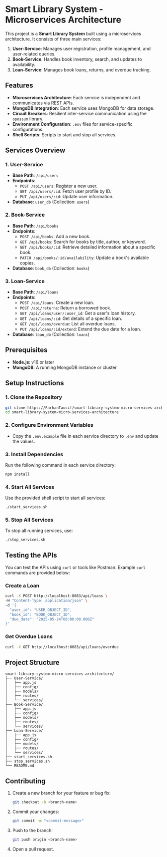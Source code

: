 # Smart Library System - Microservices Architecture

This project is a **Smart Library System** built using a microservices architecture. It consists of three main services:

1. **User-Service**: Manages user registration, profile management, and user-related queries.
2. **Book-Service**: Handles book inventory, search, and updates to availability.
3. **Loan-Service**: Manages book loans, returns, and overdue tracking.

## Features
- **Microservices Architecture**: Each service is independent and communicates via REST APIs.
- **MongoDB Integration**: Each service uses MongoDB for data storage.
- **Circuit Breakers**: Resilient inter-service communication using the `opossum` library.
- **Environment Configuration**: `.env` files for service-specific configurations.
- **Shell Scripts**: Scripts to start and stop all services.

## Services Overview

### 1. User-Service
- **Base Path**: `/api/users`
- **Endpoints**:
  - `POST /api/users`: Register a new user.
  - `GET /api/users/:id`: Fetch user profile by ID.
  - `PUT /api/users/:id`: Update user information.
- **Database**: `user_db` (Collection: `users`)

### 2. Book-Service
- **Base Path**: `/api/books`
- **Endpoints**:
  - `POST /api/books`: Add a new book.
  - `GET /api/books`: Search for books by title, author, or keyword.
  - `GET /api/books/:id`: Retrieve detailed information about a specific book.
  - `PATCH /api/books/:id/availability`: Update a book's available copies.
- **Database**: `book_db` (Collection: `books`)

### 3. Loan-Service
- **Base Path**: `/api/loans`
- **Endpoints**:
  - `POST /api/loans`: Create a new loan.
  - `POST /api/returns`: Return a borrowed book.
  - `GET /api/loans/user/:user_id`: Get a user's loan history.
  - `GET /api/loans/:id`: Get details of a specific loan.
  - `GET /api/loans/overdue`: List all overdue loans.
  - `PUT /api/loans/:id/extend`: Extend the due date for a loan.
- **Database**: `loan_db` (Collection: `loans`)

## Prerequisites
- **Node.js**: v16 or later
- **MongoDB**: A running MongoDB instance or cluster

## Setup Instructions

### 1. Clone the Repository
```bash
git clone https://FarhanTausif/smart-library-system-micro-services-architecture.git
cd smart-library-system-micro-services-architecture
```

### 2. Configure Environment Variables
- Copy the `.env.example` file in each service directory to `.env` and update the values.

### 3. Install Dependencies
Run the following command in each service directory:
```bash
npm install
```

### 4. Start All Services
Use the provided shell script to start all services:
```bash
./start_services.sh
```

### 5. Stop All Services
To stop all running services, use:
```bash
./stop_services.sh
```

## Testing the APIs
You can test the APIs using `curl` or tools like Postman. Example `curl` commands are provided below:

### Create a Loan
```bash
curl -X POST http://localhost:8083/api/loans \
-H "Content-Type: application/json" \
-d '{
  "user_id": "USER_OBJECT_ID",
  "book_id": "BOOK_OBJECT_ID",
  "due_date": "2025-05-24T00:00:00.000Z"
}'
```

### Get Overdue Loans
```bash
curl -X GET http://localhost:8083/api/loans/overdue
```

## Project Structure
```
smart-library-system-micro-services-architecture/
├── User-Service/
│   ├── app.js
│   ├── config/
│   ├── models/
│   ├── routes/
│   └── services/
├── Book-Service/
│   ├── app.js
│   ├── config/
│   ├── models/
│   ├── routes/
│   └── services/
├── Loan-Service/
│   ├── app.js
│   ├── config/
│   ├── models/
│   ├── routes/
│   └── services/
├── start_services.sh
├── stop_services.sh
└── README.md
```

## Contributing
1. Create a new branch for your feature or bug fix:
   ```bash
   git checkout -b <branch-name>
   ```
2. Commit your changes:
   ```bash
   git commit -m "<commit-message>"
   ```
3. Push to the branch:
   ```bash
   git push origin <branch-name>
   ```
4. Open a pull request.